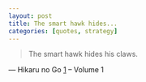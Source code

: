 ```yaml
---
layout: post
title: The smart hawk hides...
categories: [quotes, strategy]
---
```


>The smart hawk hides his claws.

&mdash; Hikaru no Go [1] &ndash; Volume 1

[1]: http://en.wikipedia.org/wiki/Hikaru_no_Go "Hikaru no Go"
